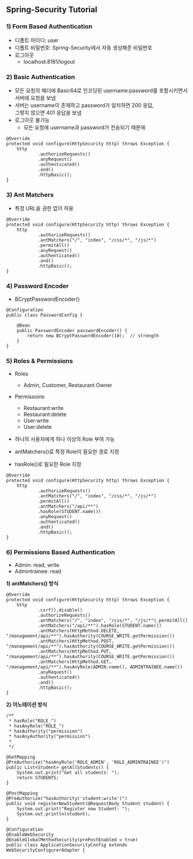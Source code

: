 ## Spring-Security Tutorial

### 1) Form Based Authentication
- 디폴트 아이디: user
- 디폴트 비밀번호: Spring-Security에서 자동 생성해준 비밀번호
- 로그아웃
  - localhost:8181/logout
  
### 2) Basic Authentication
- 모든 요청의 헤더에 Basic64로 인코딩된 username:password를 포함시키면서 서버에 요청을 보냄
- 서버는 username이 존재하고 password가 일치하면 200 응답,  
그렇지 않으면 401 응답을 보냄
- 로그아웃 불가능
  - 모든 요청에 username과 password가 전송되기 때문에

```
@Override
protected void configure(HttpSecurity http) throws Exception {
    http
            .authorizeRequests()
            .anyRequest()
            .authenticated()
            .and()
            .httpBasic();
}
```

### 3) Ant Matchers
- 특정 URL을 권한 없이 허용

```
@Override
protected void configure(HttpSecurity http) throws Exception {
    http
            .authorizeRequests()
            .antMatchers("/", "index", "/css/*", "/js/*")
            .permitAll()
            .anyRequest()
            .authenticated()
            .and()
            .httpBasic();
}
```

### 4) Password Encoder
- BCryptPasswordEncoder()

```
@Configuration
public class PasswordConfig {

    @Bean
    public PasswordEncoder passwordEncoder() {
        return new BCryptPasswordEncoder(10);  // strength
    }
}
```

### 5) Roles & Permissions
- Roles
  - Admin, Customer, Restaurant Owner
 
- Permissions
  - Restaurant:write
  - Restaurant:delete
  - User:write
  - User:delete
  
- 하나의 사용자에게 하나 이상의 Role 부여 가능

- antMatchers()로 특정 Role이 필요한 경로 지정
- hasRole()로 필요한 Role 지정

```
@Override
protected void configure(HttpSecurity http) throws Exception {
    http
            .authorizeRequests()
            .antMatchers("/", "index", "/css/*", "/js/*")
            .permitAll()
            .antMatchers("/api/**")
            .hasRole(STUDENT.name())
            .anyRequest()
            .authenticated()
            .and()
            .httpBasic();
}
```

### 6) Permissions Based Authentication

- Admin: read, write
- Admintrainee: read

**1) antMatchers() 방식**
```
@Override
protected void configure(HttpSecurity http) throws Exception {
    http
            .csrf().disable()
            .authorizeRequests()
            .antMatchers("/", "index", "/css/*", "/js/*").permitAll()
            .antMatchers("/api/**").hasRole(STUDENT.name())
            .antMatchers(HttpMethod.DELETE, "/management/api/**").hasAuthority(COURSE_WRITE.getPermission())
            .antMatchers(HttpMethod.POST, "/management/api/**").hasAuthority(COURSE_WRITE.getPermission())
            .antMatchers(HttpMethod.PUT, "/management/api/**").hasAuthority(COURSE_WRITE.getPermission())
            .antMatchers(HttpMethod.GET, "/management/api/**").hasAnyRole(ADMIN.name(), ADMINTRAINEE.name())
            .anyRequest()
            .authenticated()
            .and()
            .httpBasic();
}
```

**2) 어노테이션 방식**
```
/**
 * hasRole("ROLE_")
 * hasAnyRole("ROLE_")
 * hasAuthority("permission")
 * hasAnyAuthority("permission")
 *
 */

@GetMapping
@PreAuthorize("hasAnyRole('ROLE_ADMIN', 'ROLE_ADMINTRAINEE')")
public List<Student> getAllStudents() {
    System.out.print("Get all students: ");
    return STUDENTS;
}

@PostMapping
@PreAuthorize("hasAuthority('student:write')")
public void registerNewStudent(@RequestBody Student student) {
    System.out.print("Register new Student: ");
    System.out.println(student);
}
```

```
@Configuration
@EnableWebSecurity
@EnableGlobalMethodSecurity(prePostEnabled = true)
public class ApplicationSecurityConfig extends WebSecurityConfigurerAdapter {
```